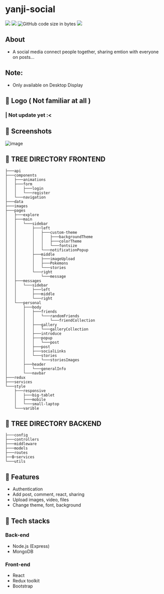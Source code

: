 # yanji-social

<img src="https://img.shields.io/github/stars/ngtrgiabaoB2012063/yanji-social"/> <img src="https://img.shields.io/github/issues/ngtrgiabaoB2012063/yanji-social"/> ![GitHub code size in bytes](https://img.shields.io/github/languages/code-size/ngtrgiabaoB2012063/yanji-social) <img src="https://img.shields.io/github/license/ngtrgiabaoB2012063/yanji-social"/>

## About

-   A social media connect people together, sharing emtion with everyone on posts...

## Note:

-   Only available on Desktop Display

## 👾 Logo ( Not familiar at all )

### | Not update yet :<

## 👾 Screenshots

![image](https://user-images.githubusercontent.com/95952006/216915779-bf4e160f-698b-4972-b6aa-888196cff57b.png)

## 🌳 TREE DIRECTORY FRONTEND

```
├───api
├───components
│   ├───animations
│   ├───form
│   │   ├───login
│   │   └───register
│   └───navigation
├───data
├───images
├───pages
│   ├───explore
│   ├───main
│   │   └───sidebar
│   │       ├───left
│   │       │   ├───custom-theme
│   │       │   │   ├───backgroundTheme
│   │       │   │   ├───colorTheme
│   │       │   │   └───fontsize
│   │       │   └───notificationPopup
│   │       ├───middle
│   │       │   ├───imageUpload
│   │       │   ├───Pokemons
│   │       │   └───stories
│   │       └───right
│   │           └───message
│   ├───messages
│   │   └───sidebar
│   │       ├───left
│   │       ├───middle
│   │       └───right
│   └───personal
│       ├───body
│       │   ├───friends
│       │   │   └───randomFriends
│       │   │       └───friendCollection
│       │   ├───gallery
│       │   │   └───galleryCollection
│       │   ├───introduce
│       │   ├───popup
│       │   │   └───post
│       │   ├───post
│       │   ├───socialLinks
│       │   └───stories
│       │       └───storiesImages
│       ├───header
│       │   └───generalInfo
│       └───navbar
├───redux
├───services
└───style
    ├───responsive
    │   ├───big-tablet
    │   ├───mobile
    │   └───small-laptop
    └───varible
```

## 🌳 TREE DIRECTORY BACKEND

```
├───config
├───controllers
├───middleware
├───models
├───routes
├──B─services
└───utils
```

## 🤖 Features

- Authentication
- Add post, comment, react, sharing
- Upload images, video, files
- Change theme, font, background

## 🤖 Tech stacks

### Back-end

- Node.js (Express)
- MongoDB

### Front-end

- React
- Redux toolkit
- Bootstrap

